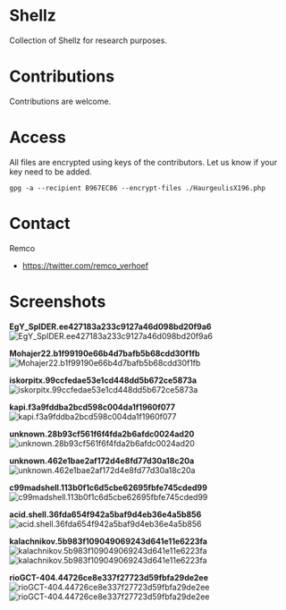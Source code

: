 Shellz
======
Collection of Shellz for research purposes.

Contributions
=========
Contributions are welcome.

Access
=========
All files are encrypted using keys of the contributors. Let us know if your key need to be added.

```
gpg -a --recipient B967EC86 --encrypt-files ./HaurgeulisX196.php
```

Contact
========

Remco

* https://twitter.com/remco_verhoef

Screenshots
========

**EgY_SpIDER.ee427183a233c9127a46d098bd20f9a6**
![EgY_SpIDER.ee427183a233c9127a46d098bd20f9a6](https://raw.githubusercontent.com/nl5887/shellz/master/EgY_SpIDER.ee427183a233c9127a46d098bd20f9a6.png)

**Mohajer22.b1f99190e66b4d7bafb5b68cdd30f1fb**
![Mohajer22.b1f99190e66b4d7bafb5b68cdd30f1fb](https://raw.githubusercontent.com/nl5887/shellz/master/Mohajer22.b1f99190e66b4d7bafb5b68cdd30f1fb.png)

**iskorpitx.99ccfedae53e1cd448dd5b672ce5873a**
![iskorpitx.99ccfedae53e1cd448dd5b672ce5873a](https://raw.githubusercontent.com/nl5887/shellz/master/iskorpitx.99ccfedae53e1cd448dd5b672ce5873a.png)

**kapi.f3a9fddba2bcd598c004da1f1960f077**
![kapi.f3a9fddba2bcd598c004da1f1960f077](https://raw.githubusercontent.com/nl5887/shellz/master/kapi.f3a9fddba2bcd598c004da1f1960f077.png)

**unknown.28b93cf561f6f4fda2b6afdc0024ad20**
![unknown.28b93cf561f6f4fda2b6afdc0024ad20](https://raw.githubusercontent.com/nl5887/shellz/master/unknown.28b93cf561f6f4fda2b6afdc0024ad20.png)

**unknown.462e1bae2af172d4e8fd77d30a18c20a**
![unknown.462e1bae2af172d4e8fd77d30a18c20a](https://raw.githubusercontent.com/nl5887/shellz/master/unknown.462e1bae2af172d4e8fd77d30a18c20a.png)

**c99madshell.113b0f1c6d5cbe62695fbfe745cded99**
![c99madshell.113b0f1c6d5cbe62695fbfe745cded99](https://raw.githubusercontent.com/nl5887/shellz/master/c99madshell.113b0f1c6d5cbe62695fbfe745cded99.png)

**acid.shell.36fda654f942a5baf9d4eb36e4a5b856**
![acid.shell.36fda654f942a5baf9d4eb36e4a5b856](https://raw.githubusercontent.com/nl5887/shellz/master/acid.shell.36fda654f942a5baf9d4eb36e4a5b856.png)

**kalachnikov.5b983f109049069243d641e11e6223fa**
![kalachnikov.5b983f109049069243d641e11e6223fa](https://raw.githubusercontent.com/nl5887/shellz/master/kalachnikov.5b983f109049069243d641e11e6223fa.png)
![kalachnikov.5b983f109049069243d641e11e6223fa](https://raw.githubusercontent.com/nl5887/shellz/master/kalachnikov.5b983f109049069243d641e11e6223fa-2.png)

**rioGCT-404.44726ce8e337f27723d59fbfa29de2ee**
![rioGCT-404.44726ce8e337f27723d59fbfa29de2ee](https://raw.githubusercontent.com/nl5887/shellz/master/rioGCT-404.44726ce8e337f27723d59fbfa29de2ee.png)
![rioGCT-404.44726ce8e337f27723d59fbfa29de2ee](https://raw.githubusercontent.com/nl5887/shellz/master/rioGCT-404.44726ce8e337f27723d59fbfa29de2ee-2.png)
